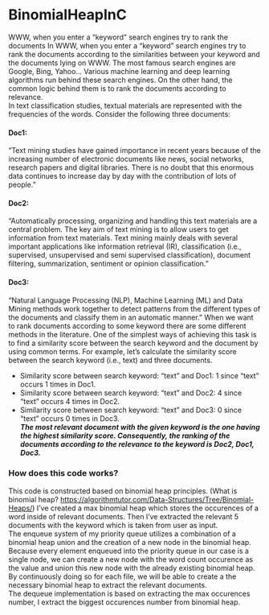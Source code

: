 # BinomialHeapInC  
WWW, when you enter a “keyword” search engines try to rank the documents
In WWW, when you enter a “keyword” search engines try to rank the documents according to the similarities between your keyword and the documents lying on
WWW. The most famous search engines are Google, Bing, Yahoo... Various
machine learning and deep learning algorithms run behind these search engines. On
the other hand, the common logic behind them is to rank the documents according to
relevance.  
In text classification studies, textual materials are represented with the frequencies of
the words. Consider the following three documents:  
#### Doc1:  
“Text mining studies have gained importance in recent years because of the
increasing number of electronic documents like news, social networks, research
papers and digital libraries. There is no doubt that this enormous data continues to
increase day by day with the contribution of lots of people.”
#### Doc2: 
“Automatically processing, organizing and handling this text materials are a
central problem. The key aim of text mining is to allow users to get information from
text materials. Text mining mainly deals with several important applications like
information retrieval (IR), classification (i.e., supervised, unsupervised and semi
supervised classification), document filtering, summarization, sentiment or opinion
classification.”
#### Doc3: 
“Natural Language Processing (NLP), Machine Learning (ML) and Data
Mining methods work together to detect patterns from the different types of the
documents and classify them in an automatic manner.”
When we want to rank documents according to some keyword there are some
different methods in the literature. One of the simplest ways of achieving this task is
to find a similarity score between the search keyword and the document by using
common terms. For example, let’s calculate the similarity score between the search
keyword (i.e., text) and three documents.  
* Similarity score between search keyword: “text” and Doc1: 1 since “text” occurs
1 times in Doc1.  
* Similarity score between search keyword: “text” and Doc2: 4 since “text” occurs
4 times in Doc2.  
* Similarity score between search keyword: “text” and Doc3: 0 since “text” occurs
0 times in Doc3.  
***The most relevant document with the given keyword is the one having the highest
similarity score. Consequently, the ranking of the documents according to the
relevance to the keyword is Doc2, Doc1, Doc3.***

### How does this code works?  
This code is constructed based on binomial heap principles. (What is binomial heap? https://algorithmtutor.com/Data-Structures/Tree/Binomial-Heaps/) I’ve created a max binomial heap which stores the occurences of a word inside of relevant
documents. Then I’ve extracted the relevant 5 documents with the keyword which is taken
from user as input.  
The enqueue system of my priority queue utilizes a combination of a binomial heap union
and the creation of a new node in the binomial heap. Because every element enqueued into the
priority queue in our case is a single node, we can create a new node with the word count
occurence as the value and union this new node with the already existing binomial heap. By
continuously doing so for each file, we will be able to create a the necessary binomial heap to
extract the relevant documents.  
The dequeue implementation is based on extracting the max occurences number, I extract the
biggest occurences number from binomial heap.


